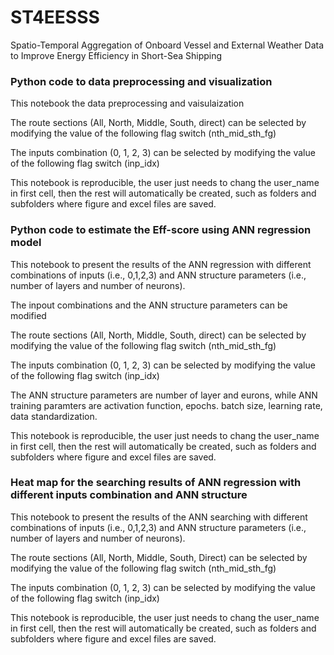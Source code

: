 # ST4EESSS
Spatio-Temporal Aggregation of Onboard Vessel and External Weather Data to Improve Energy Efficiency in Short-Sea Shipping

### Python code to data preprocessing and visualization

This notebook the data preprocessing and vaisulaization

The route sections (All, North, Middle, South, direct) can be selected by modifying the value of the following flag switch (nth_mid_sth_fg)

The inputs combination (0, 1, 2, 3) can be selected by modifying the value of the following flag switch (inp_idx)

This notebook is reproducible, the user just needs to chang the user_name in first cell, then the rest will automatically be created, such as folders and subfolders where figure and excel files are saved.


### Python code to estimate the Eff-score using ANN regression model


This notebook to present the results of the ANN regression with different combinations of inputs (i.e., 0,1,2,3) and ANN structure parameters (i.e., number of layers and number of neurons).

The inpout combinations and the ANN structure parameters can be modified

The route sections (All, North, Middle, South, direct) can be selected by modifying the value of the following flag switch (nth_mid_sth_fg) 

The inputs combination (0, 1, 2, 3) can be selected by modifying the value of the following flag switch (inp_idx) 

The ANN structure parameters are number of layer and eurons, while ANN training paramters are activation function, epochs. batch size, learning rate, data standardization.

This notebook is reproducible,  the user just needs to chang the user_name in first cell, then the rest will automatically be created, such as folders and subfolders where figure and excel files are saved.


### Heat map for the searching results of ANN regression with different inputs combination and ANN structure

This notebook to present the results of the ANN searching with different combinations of inputs (i.e., 0,1,2,3) and ANN structure parameters (i.e., number of layers and number of neurons).

The route sections (All, North, Middle, South, Direct) can be selected by modifying the value of the following flag switch (nth_mid_sth_fg)

The inputs combination (0, 1, 2, 3) can be selected by modifying the value of the following flag switch (inp_idx)

This notebook is reproducible, the user just needs to chang the user_name in first cell, then the rest will automatically be created, such as folders and subfolders where figure and excel files are saved.
